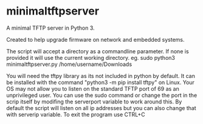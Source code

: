 # minimaltftpserver
A minimal TFTP server in Python 3.

Created to help upgrade firmware on network and embedded systems. 

The script will accept a directory as a commandline parameter. If none is provided it will use the current working directory.
eg. sudo python3 minimaltftpserver.py /home/username/Downloads

You will need the tftpy library as its not included in python by default. It can be installed with the command "python3 -m pip install tftpy" on Linux. Your OS may not allow you to listen on the standard TFTP port of 69 as an unprivileged user. You can use the sudo command or change the port in the scrip itself by modifing the serverport variable to work around this. By default the script will listen on all ip addresses but you can also change that with serverip variable. To exit the program use CTRL+C
